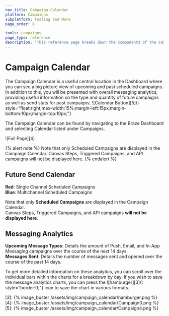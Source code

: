 ```yaml
---
nav_title: Campaign Calendar
platform: Campaigns
subplatform: Testing and More
page_order: 6

tools: campaigns
page_type: reference
description: "This reference page breaks down the components of the campaign calendar."
---
```


# Campaign Calendar

The Campaign Calendar is a useful central location in the Dashboard where you can see a big picture view of upcoming and past scheduled campaigns. In addition to this, you will be presented with overall messaging analytics, providing useful information on the type and quantity of future campaigns as well as send stats for past campaigns. 
![Calendar Button][5]{: style="float:right;max-width:15%;margin-left:15px;margin-bottom:10px;margin-top:10px;"}

The Campaign Calendar can be found by navigating to the Braze Dashboard and selecting Calendar listed under Campaigns. 

![Full Page][4]

{% alert note %}
Note that only Scheduled Campaigns are displayed in the Campaign Calendar. Canvas Steps, Triggered Campaigns, and API campaigns will not be displayed here.
{% endalert %}

## Future Send Calendar

__Red__: Single Channel Scheduled Campaigns<br>
__Blue__: Multichannel Scheduled Campaigns

Note that only __Scheduled Campaigns__ are displayed in the Campaign Calendar.<br> 
Canvas Steps, Triggered Campaigns, and API campaigns __will not be displayed here__. 

## Messaging Analytics

__Upcoming Message Types__: Details the amount of Push, Email, and In-App Messaging campaigns over the course of the next 14 days.<br> 
__Messages Sent__: Details the number of messages sent and opened over the course of the past 14 days. 

To get more detailed information on these analytics, you can scroll over the individual bars within the charts for a breakdown by day. If you wish to save the message analytics charts, you can press the ![hamburger][3]{: style="border:0;"} icon to save the chart in various formats. 

[3]: {% image_buster /assets/img/campaign_calendar/hamburger.png %}
[4]: {% image_buster /assets/img/campaign_calendar/Campaign3.png %}
[5]: {% image_buster /assets/img/campaign_calendar/Campaign4.png %}